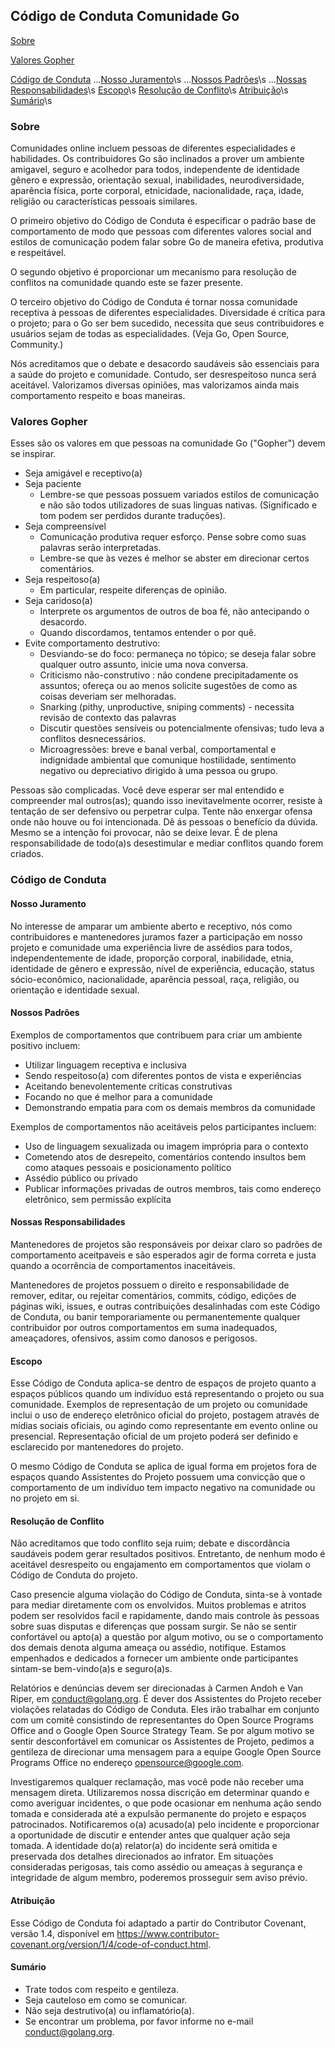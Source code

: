 ## Código de Conduta Comunidade Go




[Sobre](#sobre)

[Valores Gopher](#valores-gopher)

[Código de Conduta](#código-conduta)
...[Nosso Juramento](#nosso-juramento)\s
...[Nossos Padrões](#nossos-padr]oes)\s
...[Nossas Responsabilidades](#nossas-responsabilidades)\s
[Escopo](#escopo)\s
[Resolução de Conflito](#resolu%c3%a7%c3%a3o-de-conflito)\s
[Atribuição](#atribui%c3%a7%c3%a3o)\s
[Sumário](#sumário)\s



### Sobre
Comunidades online incluem pessoas de diferentes especialidades e habilidades. Os contribuidores Go são inclinados a prover um ambiente amigavel, 
seguro e acolhedor para todos, independente de identidade gênero e expressão, orientação sexual, inabilidades, neurodiversidade, aparência física,
porte corporal, etnicidade, nacionalidade, raça, idade, religião ou características pessoais similares.

O primeiro objetivo do Código de Conduta é especificar o padrão base de comportamento de modo que pessoas com diferentes valores social and estilos
de comunicação podem falar sobre Go de maneira efetiva, produtiva e respeitável.

O segundo objetivo é proporcionar um mecanismo para resolução de conflitos na comunidade quando este se fazer presente.

O terceiro objetivo do Código de Conduta é tornar nossa comunidade receptiva à pessoas de diferentes especialidades. Diversidade é crítica para o projeto; 
para o Go ser bem sucedido, necessita que seus contribuidores e usuários sejam de todas as especialidades. (Veja Go, Open Source, Community.)

Nós acreditamos que o debate e desacordo saudáveis são essenciais para a saúde do projeto e comunidade. Contudo, ser desrespeitoso nunca será aceitável. Valorizamos diversas opiniões,
mas valorizamos ainda mais comportamento respeito e boas maneiras.

### Valores Gopher

Esses são os valores em que pessoas na comunidade Go ("Gopher") devem se inspirar.

* Seja amigável e receptivo(a)
* Seja paciente
   * Lembre-se que pessoas possuem variados estilos de comunicação e não são todos utilizadores de suas linguas nativas. (Significado e tom podem ser perdidos      durante traduções).
* Seja compreensível
   * Comunicação produtiva requer esforço. Pense sobre como suas palavras serão interpretadas.
   * Lembre-se que às vezes é melhor se abster em direcionar certos comentários.
* Seja respeitoso(a)
    * Em particular, respeite diferenças de opinião.
* Seja caridoso(a)
    * Interprete os argumentos de outros de boa fé, não antecipando o desacordo.
    * Quando discordamos, tentamos entender o por quê.
* Evite comportamento destrutivo:
   * Desviando-se do foco: permaneça no tópico; se deseja falar sobre qualquer outro assunto, inicie uma nova conversa.
   * Criticismo não-construtivo : não condene precipitadamente os assuntos; ofereça ou ao menos solicite sugestões de como as coisas deveriam ser melhoradas.
   * Snarking (pithy, unproductive, sniping comments) - necessita revisão de contexto das palavras
   * Discutir questões sensíveis  ou potencialmente ofensivas; tudo leva a conflitos desnecessários.
   * Microagressões: breve e banal verbal, comportamental e indignidade ambiental que comunique hostilidade, sentimento negativo ou depreciativo dirigido
     à uma pessoa ou grupo.
     
Pessoas são complicadas. Você deve esperar ser mal entendido e compreender mal outros(as); quando isso inevitavelmente ocorrer, resiste à tentação de ser
defensivo ou perpetrar culpa. Tente não enxergar ofensa onde não houve ou foi intencionada. Dê ás pessoas o benefício da dúvida. Mesmo se a intenção foi
provocar, não se deixe levar. É de plena responsabilidade de todo(a)s desestimular e mediar conflitos quando forem criados.


### Código de Conduta

#### Nosso Juramento 

   No interesse de amparar um ambiente aberto e receptivo, nós como contribuidores e mantenedores juramos fazer a participação em nosso projeto e comunidade
   uma experiência livre de assédios para todos, independentemente de idade, proporção corporal, inabilidade, etnia, identidade de gênero e expressão, nível
   de experiência, educação, status sócio-econômico, nacionalidade, aparência pessoal, raça, religião, ou orientação e identidade sexual.

#### Nossos Padrões

Exemplos de comportamentos que contribuem para criar um ambiente positivo incluem:  
   * Utilizar linguagem receptiva e inclusiva
   * Sendo respeitoso(a) com diferentes pontos de vista e experiências
   * Aceitando benevolentemente críticas construtivas
   * Focando no que é melhor para a comunidade
   * Demonstrando empatia para com os demais membros da comunidade
  

Exemplos de comportamentos não aceitáveis pelos participantes incluem:
   * Uso de linguagem sexualizada ou imagem imprópria para o contexto
   * Cometendo atos de desrepeito, comentários contendo insultos bem como ataques pessoais e posicionamento político
   * Assédio público ou privado
   * Publicar informações privadas de outros membros, tais como endereço eletrônico, sem permissão explícita

#### Nossas Responsabilidades

   Mantenedores de projetos são responsáveis por deixar claro so padrões de comportamento aceitpaveis e são esperados 
   agir de forma correta e justa quando a ocorrência de comportamentos inaceitáveis.
   
   Mantenedores de projetos possuem o direito e responsabilidade de remover, editar, ou rejeitar comentários, commits,
   código, edições de páginas wiki, issues, e outras contribuições desalinhadas com este Código de Conduta, ou banir 
   temporariamente ou permanentemente qualquer contribuidor por outros comportamentos em suma inadequados, ameaçadores,
   ofensivos, assim como danosos e perigosos.


#### Escopo

Esse Código de Conduta aplica-se dentro de espaços de projeto quanto a espaços públicos quando um indivíduo está representando
o projeto ou sua comunidade. Exemplos de representação de um projeto ou comunidade inclui o uso de endereço eletrônico oficial do
projeto, postagem através de mídias sociais oficiais, ou agindo como representante em evento online ou presencial. Representação oficial
de um projeto poderá ser definido e esclarecido por mantenedores do projeto.

O mesmo Código de Conduta se aplica de igual forma em projetos fora de espaços quando Assistentes do Projeto possuem uma convicção que o
comportamento de um indivíduo tem impacto negativo na comunidade ou no projeto em si.


#### Resolução de Conflito

Não acreditamos que todo conflito seja ruim; debate e discordância saudáveis podem gerar resultados positivos. Entretanto, de nenhum modo
é aceitável desrespeito ou engajamento em comportamentos que violam o Código de Conduta do projeto.

Caso presencie alguma violação do Código de Conduta, sinta-se à vontade para mediar diretamente com os envolvidos. Muitos problemas e atritos
podem ser resolvidos facil e rapidamente, dando mais controle às pessoas sobre suas disputas e diferenças que possam surgir. Se não se sentir
confortável ou apto(a) a questão por algum motivo, ou se o comportamento dos demais denota alguma ameaça ou assédio, notifique. Estamos empenhados
e dedicados a fornecer um ambiente onde participantes sintam-se bem-vindo(a)s e seguro(a)s.


Relatórios e denúncias devem ser direcionadas à Carmen Andoh e Van Riper, em conduct@golang.org. É dever dos Assistentes do Projeto receber violações
relatadas do Código de Conduta. Eles irão trabalhar em conjunto com um comitê consistindo de representantes do Open Source Programs Office and o Google Open Source Strategy Team. Se por algum motivo se sentir desconfortável em comunicar os Assistentes de Projeto, pedimos a gentileza de direcionar uma mensagem para
a equipe Google Open Source Programs Office no endereço opensource@google.com.

Investigaremos qualquer reclamação, mas você pode não receber uma mensagem direta. Utilizaremos nossa discrição em determinar quando e como averiguar incidentes,
o que pode ocasionar em nenhuma ação sendo tomada e considerada até a expulsão permanente do projeto e espaços patrocinados. Notificaremos o(a) acusado(a) pelo incidente e proporcionar a oportunidade de discutir e entender antes que qualquer ação seja tomada. A identidade do(a) relator(a) do incidente será omitida e preservada dos detalhes direcionados ao infrator. Em situações consideradas perigosas, tais como assédio ou ameaças à segurança e integridade de algum membro, 
poderemos prosseguir sem aviso prévio.


#### Atribuição

Esse Código de Conduta foi adaptado a partir do Contributor Covenant, versão 1.4, disponível em
https://www.contributor-covenant.org/version/1/4/code-of-conduct.html.



#### Sumário

* Trate todos com respeito e gentileza.
* Seja cauteloso em como se comunicar.
* Não seja destrutivo(a) ou inflamatório(a).
* Se encontrar um problema, por favor informe no e-mail conduct@golang.org.

